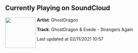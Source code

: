 ## Currently Playing on SoundCloud

[<img align="left" width="100" src="https://i1.sndcdn.com/artworks-FqzHBllAQShWPN20-EIfZ1g-t50x50.jpg">](https://soundcloud.com/ghostdragonofficial/strangersagain)

**Artist**: GhostDragon 

**Track**: GhostDragon & Exede - Strangers Again

Last updated at 02/11/2021 10:57
